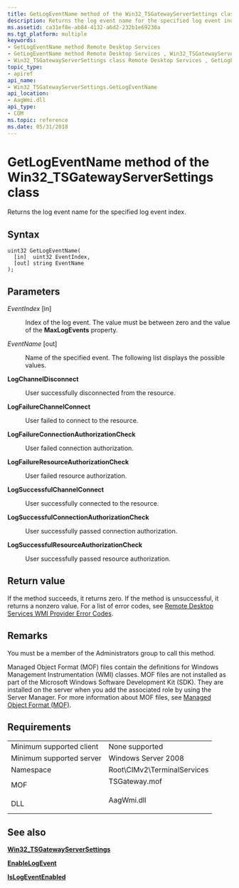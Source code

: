 ```yaml
---
title: GetLogEventName method of the Win32_TSGatewayServerSettings class
description: Returns the log event name for the specified log event index.
ms.assetid: ca31ef8e-ab84-4132-a6d2-232b1e69230a
ms.tgt_platform: multiple
keywords:
- GetLogEventName method Remote Desktop Services
- GetLogEventName method Remote Desktop Services , Win32_TSGatewayServerSettings class
- Win32_TSGatewayServerSettings class Remote Desktop Services , GetLogEventName method
topic_type:
- apiref
api_name:
- Win32_TSGatewayServerSettings.GetLogEventName
api_location:
- AagWmi.dll
api_type:
- COM
ms.topic: reference
ms.date: 05/31/2018
---
```


# GetLogEventName method of the Win32\_TSGatewayServerSettings class

Returns the log event name for the specified log event index.

## Syntax


```mof
uint32 GetLogEventName(
  [in]  uint32 EventIndex,
  [out] string EventName
);
```



## Parameters

<dl> <dt>

*EventIndex* \[in\]
</dt> <dd>

Index of the log event. The value must be between zero and the value of the **MaxLogEvents** property.

</dd> <dt>

*EventName* \[out\]
</dt> <dd>

Name of the specified event. The following list displays the possible values.

<dt>

<span id="LogChannelDisconnect"></span><span id="logchanneldisconnect"></span><span id="LOGCHANNELDISCONNECT"></span>

<span id="LogChannelDisconnect"></span><span id="logchanneldisconnect"></span><span id="LOGCHANNELDISCONNECT"></span>**LogChannelDisconnect**


</dt> <dd>

User successfully disconnected from the resource.

</dd> <dt>

<span id="LogFailureChannelConnect"></span><span id="logfailurechannelconnect"></span><span id="LOGFAILURECHANNELCONNECT"></span>

<span id="LogFailureChannelConnect"></span><span id="logfailurechannelconnect"></span><span id="LOGFAILURECHANNELCONNECT"></span>**LogFailureChannelConnect**


</dt> <dd>

User failed to connect to the resource.

</dd> <dt>

<span id="LogFailureConnectionAuthorizationCheck"></span><span id="logfailureconnectionauthorizationcheck"></span><span id="LOGFAILURECONNECTIONAUTHORIZATIONCHECK"></span>

<span id="LogFailureConnectionAuthorizationCheck"></span><span id="logfailureconnectionauthorizationcheck"></span><span id="LOGFAILURECONNECTIONAUTHORIZATIONCHECK"></span>**LogFailureConnectionAuthorizationCheck**


</dt> <dd>

User failed connection authorization.

</dd> <dt>

<span id="LogFailureResourceAuthorizationCheck"></span><span id="logfailureresourceauthorizationcheck"></span><span id="LOGFAILURERESOURCEAUTHORIZATIONCHECK"></span>

<span id="LogFailureResourceAuthorizationCheck"></span><span id="logfailureresourceauthorizationcheck"></span><span id="LOGFAILURERESOURCEAUTHORIZATIONCHECK"></span>**LogFailureResourceAuthorizationCheck**


</dt> <dd>

User failed resource authorization.

</dd> <dt>

<span id="LogSuccessfulChannelConnect"></span><span id="logsuccessfulchannelconnect"></span><span id="LOGSUCCESSFULCHANNELCONNECT"></span>

<span id="LogSuccessfulChannelConnect"></span><span id="logsuccessfulchannelconnect"></span><span id="LOGSUCCESSFULCHANNELCONNECT"></span>**LogSuccessfulChannelConnect**


</dt> <dd>

User successfully connected to the resource.

</dd> <dt>

<span id="LogSuccessfulConnectionAuthorizationCheck"></span><span id="logsuccessfulconnectionauthorizationcheck"></span><span id="LOGSUCCESSFULCONNECTIONAUTHORIZATIONCHECK"></span>

<span id="LogSuccessfulConnectionAuthorizationCheck"></span><span id="logsuccessfulconnectionauthorizationcheck"></span><span id="LOGSUCCESSFULCONNECTIONAUTHORIZATIONCHECK"></span>**LogSuccessfulConnectionAuthorizationCheck**


</dt> <dd>

User successfully passed connection authorization.

</dd> <dt>

<span id="LogSuccessfulResourceAuthorizationCheck"></span><span id="logsuccessfulresourceauthorizationcheck"></span><span id="LOGSUCCESSFULRESOURCEAUTHORIZATIONCHECK"></span>

<span id="LogSuccessfulResourceAuthorizationCheck"></span><span id="logsuccessfulresourceauthorizationcheck"></span><span id="LOGSUCCESSFULRESOURCEAUTHORIZATIONCHECK"></span>**LogSuccessfulResourceAuthorizationCheck**


</dt> <dd>

User successfully passed resource authorization.

</dd> </dl> </dd> </dl>

## Return value

If the method succeeds, it returns zero. If the method is unsuccessful, it returns a nonzero value. For a list of error codes, see [Remote Desktop Services WMI Provider Error Codes](terminal-services-wmi-provider-error-codes.md).

## Remarks

You must be a member of the Administrators group to call this method.

Managed Object Format (MOF) files contain the definitions for Windows Management Instrumentation (WMI) classes. MOF files are not installed as part of the Microsoft Windows Software Development Kit (SDK). They are installed on the server when you add the associated role by using the Server Manager. For more information about MOF files, see [Managed Object Format (MOF)](/windows/desktop/WmiSdk/managed-object-format--mof-).

## Requirements



|                                     |                                                                                          |
|-------------------------------------|------------------------------------------------------------------------------------------|
| Minimum supported client<br/> | None supported<br/>                                                                |
| Minimum supported server<br/> | Windows Server 2008<br/>                                                           |
| Namespace<br/>                | Root\\CIMv2\\TerminalServices<br/>                                                 |
| MOF<br/>                      | <dl> <dt>TSGateway.mof</dt> </dl> |
| DLL<br/>                      | <dl> <dt>AagWmi.dll</dt> </dl>    |



## See also

<dl> <dt>

[**Win32\_TSGatewayServerSettings**](win32-tsgatewayserversettings.md)
</dt> <dt>

[**EnableLogEvent**](enablelogevent-win32-tsgatewayserversettings.md)
</dt> <dt>

[**IsLogEventEnabled**](islogeventenabled-win32-tsgatewayserversettings.md)
</dt> </dl>

 

